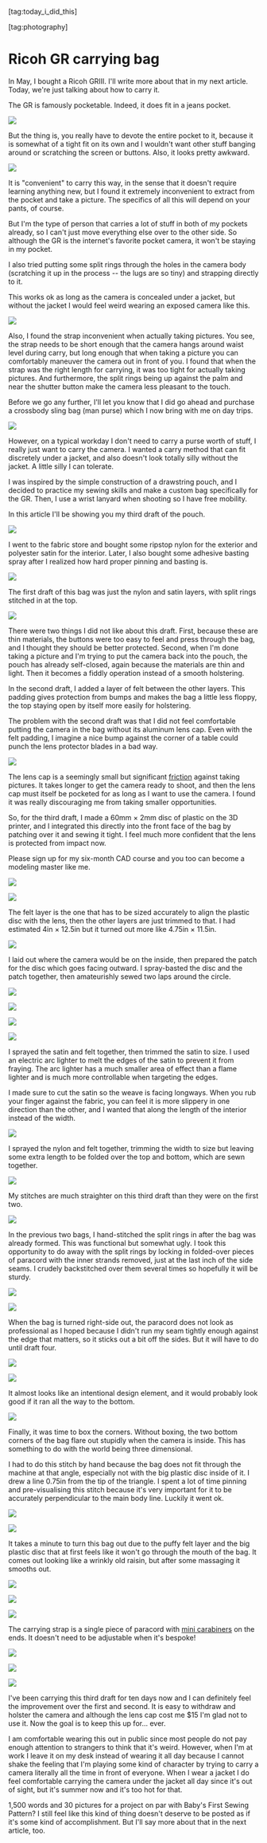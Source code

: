 [tag:today_i_did_this]

[tag:photography]

Ricoh GR carrying bag
=====================

In May, I bought a Ricoh GRIII. I'll write more about that in my next article. Today, we're just talking about how to carry it.

The GR is famously pocketable. Indeed, it does fit in a jeans pocket.

![](thumbs/2024-07-20_23-21-25.jpg)

But the thing is, you really have to devote the entire pocket to it, because it is somewhat of a tight fit on its own and I wouldn't want other stuff banging around or scratching the screen or buttons. Also, it looks pretty awkward.

![](thumbs/2024-07-20_23-22-45.jpg)

It is "convenient" to carry this way, in the sense that it doesn't require learning anything new, but I found it extremely inconvenient to extract from the pocket and take a picture. The specifics of all this will depend on your pants, of course.

But I'm the type of person that carries a lot of stuff in both of my pockets already, so I can't just move everything else over to the other side. So although the GR is the internet's favorite pocket camera, it won't be staying in my pocket.

I also tried putting some split rings through the holes in the camera body (scratching it up in the process -- the lugs are so tiny) and strapping directly to it.

This works ok as long as the camera is concealed under a jacket, but without the jacket I would feel weird wearing an exposed camera like this.

![](thumbs/2024-05-21_22-27-06.jpg)

Also, I found the strap inconvenient when actually taking pictures. You see, the strap needs to be short enough that the camera hangs around waist level during carry, but long enough that when taking a picture you can comfortably maneuver the camera out in front of you. I found that when the strap was the right length for carrying, it was too tight for actually taking pictures. And furthermore, the split rings being up against the palm and near the shutter button make the camera less pleasant to the touch.

Before we go any further, I'll let you know that I did go ahead and purchase a crossbody sling bag (man purse) which I now bring with me on day trips.

![](thumbs/2024-07-30_18-40-03.jpg)

However, on a typical workday I don't need to carry a purse worth of stuff, I really just want to carry the camera. I wanted a carry method that can fit discretely under a jacket, and also doesn't look totally silly without the jacket. A little silly I can tolerate.

I was inspired by the simple construction of a drawstring pouch, and I decided to practice my sewing skills and make a custom bag specifically for the GR. Then, I use a wrist lanyard when shooting so I have free mobility.

In this article I'll be showing you my third draft of the pouch.

![](thumbs/2024-07-20_23-06-45.jpg)

I went to the fabric store and bought some ripstop nylon for the exterior and polyester satin for the interior. Later, I also bought some adhesive basting spray after I realized how hard proper pinning and basting is.

![](thumbs/2024-07-30_22-35-01.jpg)

The first draft of this bag was just the nylon and satin layers, with split rings stitched in at the top.

![](thumbs/2024-06-16_23-03-28.jpg)

There were two things I did not like about this draft. First, because these are thin materials, the buttons were too easy to feel and press through the bag, and I thought they should be better protected. Second, when I'm done taking a picture and I'm trying to put the camera back into the pouch, the pouch has already self-closed, again because the materials are thin and light. Then it becomes a fiddly operation instead of a smooth holstering.

In the second draft, I added a layer of felt between the other layers. This padding gives protection from bumps and makes the bag a little less floppy, the top staying open by itself more easily for holstering.

The problem with the second draft was that I did not feel comfortable putting the camera in the bag without its aluminum lens cap. Even with the felt padding, I imagine a nice bump against the corner of a table could punch the lens protector blades in a bad way.

![](thumbs/2024-07-23_22-57-35.jpg)

The lens cap is a seemingly small but significant [friction](/writing/friction) against taking pictures. It takes longer to get the camera ready to shoot, and then the lens cap must itself be pocketed for as long as I want to use the camera. I found it was really discouraging me from taking smaller opportunities.

So, for the third draft, I made a 60mm &times; 2mm disc of plastic on the 3D printer, and I integrated this directly into the front face of the bag by patching over it and sewing it tight. I feel much more confident that the lens is protected from impact now.

Please sign up for my six-month CAD course and you too can become a modeling master like me.

![](thumbs/2024-07-21_01-19-30.png)

![](thumbs/2024-07-20_23-08-27.jpg)

The felt layer is the one that has to be sized accurately to align the plastic disc with the lens, then the other layers are just trimmed to that. I had estimated 4in &times; 12.5in but it turned out more like 4.75in &times; 11.5in.

![](thumbs/2024-07-20_15-29-07.jpg)

I laid out where the camera would be on the inside, then prepared the patch for the disc which goes facing outward. I spray-basted the disc and the patch together, then amateurishly sewed two laps around the circle.

![](thumbs/2024-07-20_15-29-36.jpg)

![](thumbs/2024-07-20_15-36-25.jpg)

![](thumbs/2024-07-20_15-51-40.jpg)

![](thumbs/2024-07-20_16-13-11.jpg)

I sprayed the satin and felt together, then trimmed the satin to size. I used an electric arc lighter to melt the edges of the satin to prevent it from fraying. The arc lighter has a much smaller area of effect than a flame lighter and is much more controllable when targeting the edges.

I made sure to cut the satin so the weave is facing longways. When you rub your finger against the fabric, you can feel it is more slippery in one direction than the other, and I wanted that along the length of the interior instead of the width.

![](thumbs/2024-07-20_16-27-18.jpg)

I sprayed the nylon and felt together, trimming the width to size but leaving some extra length to be folded over the top and bottom, which are sewn together.

![](thumbs/2024-07-20_16-42-35.jpg)

My stitches are much straighter on this third draft than they were on the first two.

![](thumbs/2024-07-20_17-04-59.jpg)

In the previous two bags, I hand-stitched the split rings in after the bag was already formed. This was functional but somewhat ugly. I took this opportunity to do away with the split rings by locking in folded-over pieces of paracord with the inner strands removed, just at the last inch of the side seams. I crudely backstitched over them several times so hopefully it will be sturdy.

![](thumbs/2024-07-20_17-47-28.jpg)

![](thumbs/2024-07-20_17-47-37.jpg)

When the bag is turned right-side out, the paracord does not look as professional as I hoped because I didn't run my seam tightly enough against the edge that matters, so it sticks out a bit off the sides. But it will have to do until draft four.

![](thumbs/2024-07-20_17-53-24.jpg)

![](thumbs/2024-07-20_17-53-56.jpg)

It almost looks like an intentional design element, and it would probably look good if it ran all the way to the bottom.

![](thumbs/2024-07-23_22-48-09.jpg)

Finally, it was time to box the corners. Without boxing, the two bottom corners of the bag flare out stupidly when the camera is inside. This has something to do with the world being three dimensional.

I had to do this stitch by hand because the bag does not fit through the machine at that angle, especially not with the big plastic disc inside of it. I drew a line 0.75in from the tip of the triangle. I spent a lot of time pinning and pre-visualising this stitch because it's very important for it to be accurately perpendicular to the main body line. Luckily it went ok.

![](thumbs/2024-07-20_22-53-22.jpg)

![](thumbs/2024-07-23_22-50-00.jpg)

It takes a minute to turn this bag out due to the puffy felt layer and the big plastic disc that at first feels like it won't go through the mouth of the bag. It comes out looking like a wrinkly old raisin, but after some massaging it smooths out.

![](thumbs/2024-07-20_22-56-20.jpg)

![](thumbs/2024-07-20_22-57-06.jpg)

![](thumbs/2024-07-20_22-57-52.jpg)

The carrying strap is a single piece of paracord with [mini carabiners](https://www.aliexpress.us/item/2251832811586187.html) on the ends. It doesn't need to be adjustable when it's bespoke!

![](thumbs/2024-07-20_22-59-23.jpg)

![](thumbs/2024-07-20_23-00-38.jpg)

![](thumbs/2024-07-20_23-03-21.jpg)

I've been carrying this third draft for ten days now and I can definitely feel the improvement over the first and second. It is easy to withdraw and holster the camera and although the lens cap cost me $15 I'm glad not to use it. Now the goal is to keep this up for... ever.

I am comfortable wearing this out in public since most people do not pay enough attention to strangers to think that it's weird. However, when I'm at work I leave it on my desk instead of wearing it all day because I cannot shake the feeling that I'm playing some kind of character by trying to carry a camera literally all the time in front of everyone. When I wear a jacket I do feel comfortable carrying the camera under the jacket all day since it's out of sight, but it's summer now and it's too hot for that.

1,500 words and 30 pictures for a project on par with Baby's First Sewing Pattern? I still feel like this kind of thing doesn't deserve to be posted as if it's some kind of accomplishment. But I'll say more about that in the next article, too.
